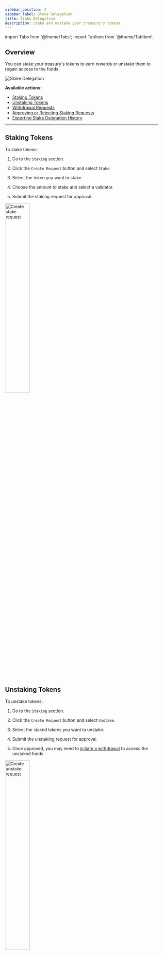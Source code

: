 ```yaml
---
sidebar_position: 4
sidebar_label: Stake Delegation
title: Stake Delegation
description: Stake and unstake your treasury's tokens.
---
```

import Tabs from '@theme/Tabs';
import TabItem from '@theme/TabItem';

## Overview

You can stake your treasury's tokens to earn rewards or unstake them to regain access to the funds.

<div class="screenshot">

![Stake Delegation](/img/screens/stake.png)

</div>

**Available actions:**

- [Staking Tokens](#staking-tokens)
- [Unstaking Tokens](#unstaking-tokens)
- [Withdrawal Requests](#withdrawal-requests)
- [Approving or Rejecting Staking Requests](#approving-or-rejecting-staking-requests)
- [Exporting Stake Delegation History](#exporting-stake-delegation-history)

---

## Staking Tokens

To stake tokens:
    
1.  Go to the `Staking` section.

2.  Click the `Create Request` button and select `Stake`.
    
3.  Select the token you want to stake.
    
4.  Choose the amount to stake and select a validator.
    
5.  Submit the staking request for approval.
    

<div class="screenshot">
<img src="/img/stake/stake.png" width="40%" alt="Create stake request" />
</div>

## Unstaking Tokens

To unstake tokens:

1.  Go to the `Staking` section.

2.  Click the `Create Request` button and select `Unstake`.
    
3.  Select the staked tokens you want to unstake.
    
4.  Submit the unstaking request for approval.
    
5.  Once approved, you may need to [initiate a withdrawal](#withdrawal-requests) to access the unstaked funds.

<div class="screenshot">
<img src="/img/stake/unstake.png" width="40%" alt="Create unstake request" />
</div>

## Withdrawal Requests

In some cases, you may need to create a withdrawal request to move funds out of your treasury. This can be necessary for unstaked tokens or other scenarios. To create a withdrawal request:

1.  Go to the `Staking` section.

2.  Click the `Create Request` button and select `Withdraw`.

3.  Submit the withdrawal request for approval.

:::info
By submitting a Withdrawal, you request to withdraw all available funds. A separate withdrawal request will be created for each validator.
:::

<div class="screenshot">
<img src="/img/stake/withdraw.png" width="40%" alt="Create withdraw request" />
</div>


## Approving or Rejecting Staking Requests

Stake actions require approval from authorized team members. To review and vote on pending requests:

1.  Go to the `Stake Delegation` section.
    
2.  View the list of pending requests.
    
3.  Review the details of each request.
    
4.  Cast your vote to approve or reject the request.

<div class="screenshot">

![Requests](/img/stake/approve.png)

</div>

## Managing Lockup Accounts

If your treasury has any funds in lockup accounts, you can monitor and manage them in the `Lockups` section. This includes viewing the lockup period, checking the balance, and initiating withdrawals when funds are released.

## Exporting Stake Delegation History

To export the stake delegation history to `.csv`:

1.  Navigate to the `Stake Delegation` section.
    
2.  Switch to the `History` tab.
    
3.  Click the `Export as CSV` button.


<div class="screenshot">

![Export](/img/stake/csv-export.png)

</div>
